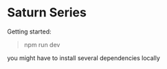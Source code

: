 # Saturn Series

Getting started:

>npm run dev 

you might have to install several dependencies locally